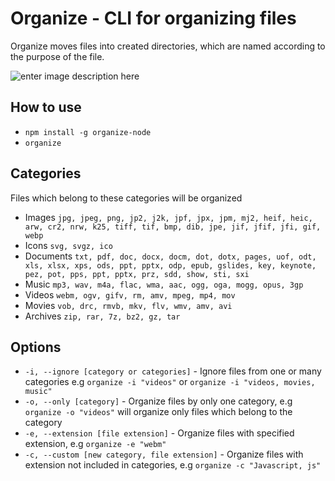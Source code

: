 # Organize - CLI for organizing files

Organize moves files into created directories, which are named according to the purpose of the file.  

![enter image description here](https://i.imgur.com/K4ZSKAy.gif)

## How to use
- `npm install -g organize-node`
- `organize`

## Categories
 Files which belong to these categories will be organized
- Images `jpg, jpeg, png, jp2, j2k, jpf, jpx, jpm, mj2, heif, heic, arw, cr2, nrw, k25, tiff, tif, bmp, dib, jpe, jif, jfif, jfi, gif, webp`
- Icons `svg, svgz, ico`
- Documents `txt, pdf, doc, docx, docm, dot, dotx, pages, uof, odt, xls, xlsx, xps, ods, ppt, pptx, odp, epub, gslides, key, keynote, pez, pot, pps, ppt, pptx, prz, sdd, show, sti, sxi`
- Music `mp3, wav, m4a, flac, wma, aac, ogg, oga, mogg, opus, 3gp`
- Videos `webm, ogv, gifv, rm, amv, mpeg, mp4, mov`
- Movies `vob, drc, rmvb, mkv, flv, wmv, amv, avi`
- Archives `zip, rar, 7z, bz2, gz, tar`

## Options

- `-i, --ignore [category or categories]` - Ignore files from one or many categories e.g `organize -i "videos"` or `organize -i "videos, movies, music"`
- `-o, --only [category]` - Organize files by only one category, e.g `organize -o "videos"` will organize only files which belong to the category
- `-e, --extension [file extension]` - Organize files with specified extension, e.g `organize -e "webm"`
- `-c, --custom [new category, file extension]` - Organize files with extension not included in categories, e.g `organize -c "Javascript, js"`